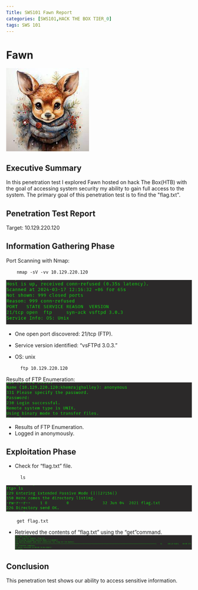 ```yaml
---
Title: SWS101 Fawn Report
categories: [SWS101,HACK THE BOX TIER_0]
tags: SWS 101
---
```


# Fawn 
![Fawn](../assets/img/fawn.jpeg)

## Executive Summary
In this penetration test I explored Fawn hosted on hack The Box(HTB) with the goal of accessing system security my ability to gain full access to the system. The primary goal of this penetration test is to find the "flag.txt".
## Penetration Test Report
Target: 10.129.220.120

## Information Gathering Phase
Port Scanning with Nmap:


        nmap -sV -vv 10.129.220.120


![check flag](../assets/img/nmap.png)

* One open port discovered: 21/tcp (FTP).
* Service version identified: “vsFTPd 3.0.3.”
* OS: unix


        ftp 10.129.220.120

Results of FTP Enumeration:
![check flag](../assets/img/login.png)

* Results of FTP Enumeration.
* Logged in anonymously.

## Exploitation Phase
* Check for “flag.txt” file.

        ls


![check flag](../assets/img/checkflag.png)

        get flag.txt


* Retrieved the contents of “flag.txt” using the “get”command.
![get flag](../assets/img/get.png)

## Conclusion
This penetration test shows our ability to access sensitive information.


